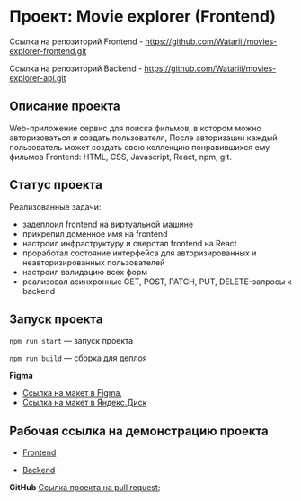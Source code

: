 # Проект: Movie explorer (Frontend)

Ссылка на репозиторий Frontend - https://github.com/Watariii/movies-explorer-frontend.git

Ссылка на репозиторий Backend  - https://github.com/Watariii/movies-explorer-api.git

## Описание проекта

Web-приложение сервис для поиска фильмов, в котором можно авторизоваться и создать пользователя, После авторизации каждый пользователь может создать свою коллекцию понравившихся ему фильмов
Frontend: HTML, CSS, Javascript,  React, npm, git.

## Статус проекта

Реализованные задачи:
- задеплоил frontend на виртуальной машине 
- прикрепил доменное имя на frontend 
- настроил инфраструктуру и сверстал frontend на React 
- проработал состояние интерфейса для авторизированных и неавторизированных пользователей 
- настроил валидацию всех форм 
- реализовал асинхронные GET, POST, PATCH, PUT, DELETE-запросы к backend 
  
## Запуск проекта

`npm run start` — запуск проекта

`npm run build` — сборка для деплоя

**Figma**

* [Ссылка на макет в Figma](https://www.figma.com/file/W0c40pyITATHHAm6E5GKlm/Diploma?type=design&node-id=932-2802&mode=design&t=LTLfCuOH2BrdIWU3-0), 
* [Ссылка на макет в Яндекс.Диск](https://disk.yandex.ru/d/QGtu4_vuUJFyLg)

## Рабочая ссылка на демонстрацию проекта

* [Frontend](https://movies-explorer.sukhov-nikita.ru/)

* [Backend](https://api.movies-explorer.sukhov-nikita.ru/)

**GitHub**
[Ссылка проекта на pull request](https://github.com/Watariii/movies-explorer-frontend/pull/2);

